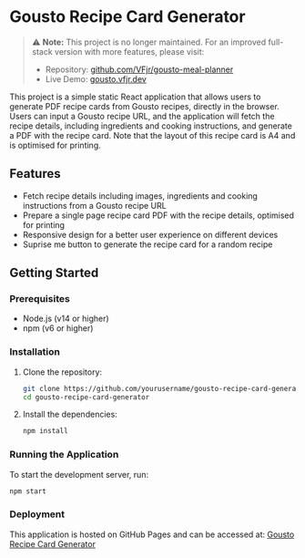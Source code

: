 # Gousto Recipe Card Generator

> ⚠️ **Note:** This project is no longer maintained. For an improved full-stack version with more features, please visit:
> - Repository: [github.com/VFjr/gousto-meal-planner](https://github.com/VFjr/gousto-meal-planner)
> - Live Demo: [gousto.vfjr.dev](https://gousto.vfjr.dev/)

This project is a simple static React application that allows users to generate PDF recipe cards from Gousto recipes, directly in the browser. Users can input a Gousto recipe URL, and the application will fetch the recipe details, including ingredients and cooking instructions, and generate a PDF with the recipe card. Note that the layout of this recipe card is A4 and is optimised for printing.

## Features

- Fetch recipe details including images, ingredients and cooking instructions from a Gousto recipe URL
- Prepare a single page recipe card PDF with the recipe details, optimised for printing
- Responsive design for a better user experience on different devices
- Suprise me button to generate the recipe card for a random recipe

## Getting Started
### Prerequisites

- Node.js (v14 or higher)
- npm (v6 or higher)

### Installation

1. Clone the repository:
   ```sh
   git clone https://github.com/yourusername/gousto-recipe-card-generator.git
   cd gousto-recipe-card-generator
   ```

2. Install the dependencies:
   ```sh
   npm install
   ```

### Running the Application

To start the development server, run:
   ```sh
   npm start
   ```

### Deployment

This application is hosted on GitHub Pages and can be accessed at: [Gousto Recipe Card Generator](https://vfjr.github.io/gousto-recipe-card-generator/)

